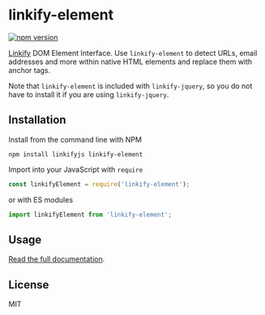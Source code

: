 linkify-element
===

[![npm version](https://badge.fury.io/js/linkify-element.svg)](https://www.npmjs.com/package/linkify-element)

[Linkify](https://linkify.js.org/) DOM Element Interface. Use `linkify-element` to detect URLs, email addresses and more within native HTML elements and replace them with anchor tags.

Note that `linkify-element` is included with `linkify-jquery`, so you do not have to install it if you are using `linkify-jquery`.

## Installation

Install from the command line with NPM

```
npm install linkifyjs linkify-element
```

Import into your JavaScript with `require`
```js
const linkifyElement = require('linkify-element');
```
or with ES modules
```js
import linkifyElement from 'linkify-element';
```

## Usage

[Read the full documentation](https://linkify.js.org/docs/linkify-element.html).

## License

MIT
